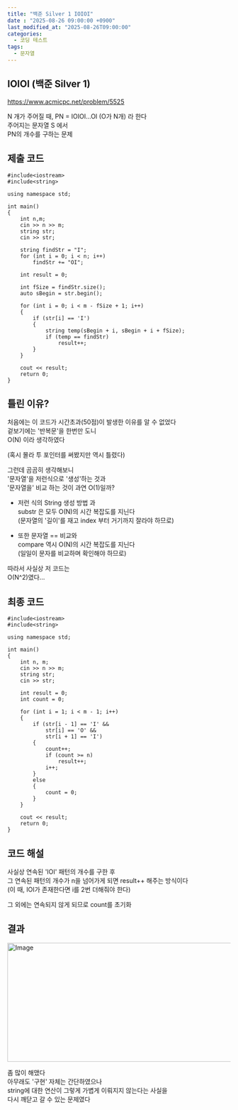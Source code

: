 ```yaml
---
title: "백준 Silver 1 IOIOI"
date : "2025-08-26 09:00:00 +0900"
last_modified_at: "2025-08-26T09:00:00"
categories:
  - 코딩 테스트
tags:
  - 문자열
---
```


## IOIOI (백준 Silver 1)
<https://www.acmicpc.net/problem/5525><br>

N 개가 주어질 때, PN = IOIOI...OI (O가 N개) 라 한다<br>
주어지는 문자열 S 에서<br>
PN의 개수를 구하는 문제<br>

## 제출 코드
```
#include<iostream>
#include<string>

using namespace std;

int main()
{
	int n,m;
	cin >> n >> m;
	string str;
	cin >> str;

	string findStr = "I";
	for (int i = 0; i < n; i++)
		findStr += "OI";

	int result = 0;

	int fSize = findStr.size();
    auto sBegin = str.begin();

	for (int i = 0; i < m - fSize + 1; i++)
	{
		if (str[i] == 'I')
		{
			string temp(sBegin + i, sBegin + i + fSize);
			if (temp == findStr)
				result++;
		}
	}

	cout << result;
	return 0;
}
```

## 틀린 이유?

처음에는 이 코드가 시간초과(50점)이 발생한 이유를 알 수 없었다<br>
겉보기에는 '반복문'을 한번만 도니<br>
O(N) 이라 생각하였다<br>

(혹시 몰라 투 포인터를 써봤지만 역시 틀렸다)<br>

그런데 곰곰히 생각해보니<br>
'문자열'을 저런식으로 '생성'하는 것과<br>
'문자열을' 비교 하는 것이 과연 O(1)일까?<br>

- 저런 식의 String 생성 방법 과<br>
  substr 은 모두 O(N)의 시간 복잡도를 지닌다<br>
  (문자열의 '길이'를 재고 index 부터 거기까지 잘라야 하므로)<br>

- 또한 문자열 == 비교와<br>
  compare 역시 O(N)의 시간 복잡도를 지닌다<br>
  (일일이 문자를 비교하며 확인해야 하므로)<br>

따라서 사실상 저 코드는 <br>
O(N^2)였다...<br>

## 최종 코드

```
#include<iostream>
#include<string>

using namespace std;

int main()
{
	int n, m;
	cin >> n >> m;
	string str;
	cin >> str;

	int result = 0;
	int count = 0;

	for (int i = 1; i < m - 1; i++)
	{
		if (str[i - 1] == 'I' &&
			str[i] == 'O' &&
			str[i + 1] == 'I')
		{
			count++;
			if (count >= n)
				result++;
			i++;
		}
		else
		{
			count = 0;
		}
	}

	cout << result;
	return 0;
}
```

## 코드 해설
사실상 연속된 'IOI' 패턴의 개수를 구한 후<br>
그 연속된 패턴의 개수가 n을 넘어가게 되면 result++ 해주는 방식이다<br>
(이 때, IOI가 존재한다면 i를 2번 더해줘야 한다)<br>

그 외에는 연속되지 않게 되므로 count를 초기화<br>

## 결과
<img width="1159" height="268" alt="Image" src="https://github.com/user-attachments/assets/f8c6de19-c1d1-44c0-8f92-2e8c0e1e840c" /><br>

좀 많이 해맸다<br>
아무래도 '구현' 자체는 간단하였으나<br>
string에 대한 연산이 그렇게 가볍게 이뤄지지 않는다는 사실을<br>
다시 깨닫고 갈 수 있는 문제였다<br>
